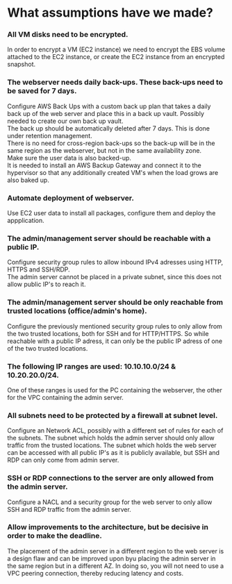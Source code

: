 # What assumptions have we made?
### **All VM disks need to be encrypted.**
In order to encrypt a VM (EC2 instance) we need to encrypt the EBS volume attached to the EC2 instance, or create the EC2 instance from an encrypted snapshot.
### **The webserver needs daily back-ups. These back-ups need to be saved for 7 days.**
Configure AWS Back Ups with a custom back up plan that takes a daily back up of the web server and place this in a back up vault. Possibly needed to create our own back up vault.  
The back up should be automatically deleted after 7 days. This is done under retention management.  
There is no need for cross-region back-ups so the back-up will be in the same region as the webserver, but not in the same availability zone.  
Make sure the user data is also backed-up.  
It is needed to install an AWS Backup Gateway and connect it to the hypervisor so that any additionally created VM's when the load grows are also baked up.
### **Automate deployment of webserver.**
Use EC2 user data to install all packages, configure them and deploy the appplication.
### **The admin/management server should be reachable with a public IP.**
Configure security group rules to allow inbound IPv4 adresses using HTTP, HTTPS and SSH/RDP.  
The admin server cannot be placed in a private subnet, since this does not allow public IP's to reach it.
### **The admin/management server should be only reachable from trusted locations (office/admin's home).**
Configure the previously mentioned security group rules to only allow from the two trusted locations, both for SSH and for HTTP/HTTPS. So while reachable with a public IP adress, it can only be the public IP adress of one of the two trusted locations.
### **The following IP ranges are used: 10.10.10.0/24 & 10.20.20.0/24.**
One of these ranges is used for the PC containing the webserver, the other for the VPC containing the admin server.
### **All subnets need to be protected by a firewall at subnet level.**
Configure an Network ACL, possibly with a different set of rules for each of the subnets. The subnet which holds the admin server should only allow traffic from the trusted locations. The subnet which holds the web server can be accessed with all public IP's as it is publicly available, but SSH and RDP can only come from admin server.
### **SSH or RDP connections to the server are only allowed from the admin server.**
Configure a NACL and a security group for the web server to only allow SSH and RDP traffic from the admin server.
### **Allow improvements to the architecture, but be decisive in order to make the deadline.**
The placement of the admin server in a different region to the web server is a design flaw and can be improved upon byu placing the admin server in the same region but in a different AZ. In doing so, you will not need to use a VPC peering connection, thereby reducing latency and costs. 